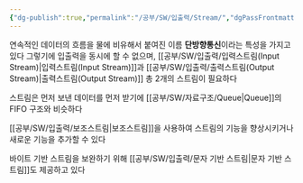 ```yaml
---
{"dg-publish":true,"permalink":"/공부/SW/입출력/Stream/","dgPassFrontmatter":true}
---
```


연속적인 데이터의 흐름을 물에 비유해서 붙여진 이름
**단방향통신**이라는 특성을 가지고 있다
그렇기에 입출력을 동시에 할 수 없으며,
[[공부/SW/입출력/입력스트림(Input Stream)\|입력스트림(Input Stream)]]과 [[공부/SW/입출력/출력스트림(Output Stream)\|출력스트림(Output Stream)]] 총 2개의 스트림이 필요하다

스트림은 먼저 보낸 데이터를 먼저 받기에 [[공부/SW/자료구조/Queue\|Queue]]의 FIFO 구조와 비슷하다

[[공부/SW/입출력/보조스트림\|보조스트림]]을 사용하여 스트림의 기능을 향상시키거나 새로운 기능을 추가할 수 있다

바이트 기반 스트림을 보완하기 위해 [[공부/SW/입출력/문자 기반 스트림\|문자 기반 스트림]]도 제공하고 있다